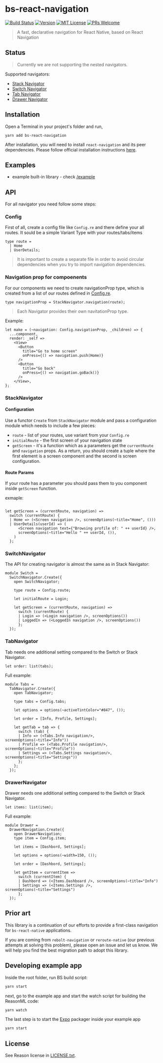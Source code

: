 # bs-react-navigation

[![Build Status][build-badge]][build]
[![Version][version-badge]][package]
[![MIT License][license-badge]][license]
[![PRs Welcome][prs-welcome-badge]][prs-welcome]

> A fast, declarative navigation for React Native, based on React Navigation

## Status

> Currently we are not supporting the nested navigators.

Supported navigators:

- [Stack Navigator](#StackNavigator)
- [Switch Navigator](#SwitchNavigator)
- [Tab Navigator](#TabNavigator)
- [Drawer Navigator](#DrawerNavigator)

## Installation

Open a Terminal in your project's folder and run,

```she
yarn add bs-react-navigation
```

After installation, you will need to install `react-navigation` and its peer dependencies. Please follow official installation instructions [here](https://reactnavigation.org/docs/en/getting-started.html#installation).

## Examples

- example built-in library - check [/example](/example)

## API

For all navigator you need follow some steps:

### Config

First of all, create a config file like `Config.re` and there define your all routes. It sould be a simple Variant Type with your routes/tabs/items

```ReasonML
type route =
  | Home
  | UserDetails;
```

> It is important to create a separate file in order to avoid circular dependencies when you try to import navigation dependencies.

### Navigation prop for compoenents

For our components we need to create navigationProp type, which is created from a list of our routes defined in [Config.re](#Config).

```ReasonML
type navigationProp = StackNavigator.navigation(route);
```

> Each Navigator provides their own navitationProp type.

Example:

```ReasonML
let make = (~navigation: Config.navigationProp, _children) => {
  ...component,
  render: _self =>
    <View>
      <Button
        title="Go to home screen"
        onPress={() => navigation.push(Home)}
      />
      <Button
        title="Go back"
        onPress={() => navigation.goBack()}
      />
    </View>,
};
```

### StackNavigator

#### Configuration

Use a functor `Create` from `StackNavigator` module and pass a configuration module which needs to include a few pieces:

- `route` - list of your routes, use variant from your `Config.re`
- `initialRoute` - the first screen of your navigation state
- `getScreen` - it's a function which as a parameters get the `currentRoute` and `navigation` props. As a return, you should create a tuple where the first element is a screen component and the second is screen configuration.

#### Route Params

If your route has a parameter you should pass them to you component inside `getScreen` function.

exmaple:

```ReasonML

let getScreen = (currentRoute, navigation) =>
  switch (currentRoute) {
  | Home => (<Screen navigation />, screenOptions(~title="Home", ()))
  | UserDetails(userId) => (
      <Screen navigation text={"Browsing profile of: " ++ userId} />,
      screenOptions(~title="Hello " ++ userId, ()),
    )
  };
```

### SwitchNavigator

The API for creating navigator is almost the same as in Stack Navigator:

```ReasonML
module Switch =
  SwitchNavigator.Create({
    open SwitchNavigator;

    type route = Config.route;

    let initialRoute = Login;

    let getScreen = (currentRoute, navigation) =>
      switch (currentRoute) {
      | Login => (<Login navigation />, screenOptions())
      | LoggedIn => (<LoggedIn navigation />, screenOptions())
      };
  });
```

### TabNavigator

Tab needs one additional setting compared to the Switch or Stack Navigator.

```ReasonML
let order: list(tabs);
```

Full example:

```ReasonML
module Tabs =
  TabNavigator.Create({
    open TabNavigator;

    type tabs = Config.tabs;

    let options = options(~activeTintColor="#847", ());

    let order = [Info, Profile, Settings];

    let getTab = tab => {
      switch (tab) {
      | Info => (<Tabs.Info navigation/>, screenOptions(~title="Info"))
      | Profile => (<Tabs.Profile navigation/>, screenOptions(~title="Profile"))
      | Settings => (<Tabs.Settings navigation/>, screenOptions(~title="Settings"))
      };
    };
  });
```

### DrawerNavigator

Drawer needs one additional setting compared to the Switch or Stack Navigator.

```ReasonML
let items: list(item);
```

Full example:

```ReasonML
module Drawer =
  DrawerNavigation.Create({
    open DrawerNavigation;
    type item = Config.item;

    let items = [Dashbord, Settings];

    let options = options(~width=150, ());

    let order = [Dashbord, Settings];

    let getItem = currentItem =>
      switch (currentItem) {
      | Dashbord => (<Items.Dashboard />, screenOptions(~title="Info")
      | Settings => (<Items.Settings />, screenOptions(~title="Settings")
      };
  });
```

## Prior art

This library is a continuation of our efforts to provide a first-class navigation for `bs-react-native` applications.

If you are coming from `rebolt-navigation` or `reroute-native` (our previous attempts at solving this problem),
please open an issue and let us know. We will help you find the best migration path to adopt this library.

## Developing example app

Inside the root folder, run BS build script:

```sh
yarn start
```

next, go to the example app and start the watch script for building the ReasonML code:

```sh
yarn watch
```

The last step is to start the [Expo](https://expo.io/learn) packager inside your example app

```sh
yarn start
```

## License

See Reason license in [LICENSE.txt](LICENSE.txt).

<!-- badges -->

[build-badge]: https://img.shields.io/circleci/project/github/callstackincubator/rebolt-navigation/master.svg?style=flat-square
[build]: https://circleci.com/gh/callstackincubator/rebolt-navigation
[version-badge]: https://img.shields.io/npm/v/rebolt-navigation.svg?style=flat-square
[package]: https://www.npmjs.com/package/rebolt-navigation
[license-badge]: https://img.shields.io/npm/l/rebolt-navigation.svg?style=flat-square
[license]: https://opensource.org/licenses/MIT
[prs-welcome-badge]: https://img.shields.io/badge/PRs-welcome-brightgreen.svg?style=flat-square
[prs-welcome]: http://makeapullrequest.com
